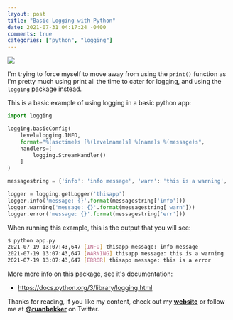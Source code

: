 ```yaml
---
layout: post
title: "Basic Logging with Python"
date: 2021-07-31 04:17:24 -0400
comments: true
categories: ["python", "logging"] 
---
```


![](https://blog.ruanbekker.com/images/ruanbekker-header-photo.png)

I'm trying to force myself to move away from using the `print()` function as I'm pretty much using print all the time to cater for logging, and using the `logging` package instead.

This is a basic example of using logging in a basic python app:

```python
import logging

logging.basicConfig(
    level=logging.INFO,
    format="%(asctime)s [%(levelname)s] %(name)s %(message)s",
    handlers=[
        logging.StreamHandler()
    ]
)

messagestring = {'info': 'info message', 'warn': 'this is a warning', 'err': 'this is a error'}

logger = logging.getLogger('thisapp')
logger.info('message: {}'.format(messagestring['info']))
logger.warning('message: {}'.format(messagestring['warn']))
logger.error('message: {}'.format(messagestring['err']))
```

When running this example, this is the output that you will see:

```bash
$ python app.py
2021-07-19 13:07:43,647 [INFO] thisapp message: info message
2021-07-19 13:07:43,647 [WARNING] thisapp message: this is a warning
2021-07-19 13:07:43,647 [ERROR] thisapp message: this is a error
```

More more info on this package, see it's documentation:
- https://docs.python.org/3/library/logging.html

Thanks for reading, if you like my content, check out my **[website](https://ruan.dev)** or follow me at **[@ruanbekker](https://twitter.com/ruanbekker)** on Twitter.

